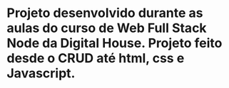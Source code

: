 # Projeto desenvolvido durante as aulas do curso de Web Full Stack Node da Digital House. Projeto feito desde o CRUD até html, css e Javascript.